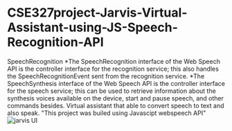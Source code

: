 # CSE327project-Jarvis-Virtual-Assistant-using-JS-Speech-Recognition-API
SpeechRecognition
*The SpeechRecognition interface of the Web Speech API is the controller interface for the recognition service; this also handles the SpeechRecognitionEvent sent from the recognition service.
*The SpeechSynthesis interface of the Web Speech API is the controller interface for the speech service; this can be used to retrieve information about the synthesis voices available on the device, start and pause speech, and other commands besides.
Virtual assistant that able to convert speech to text and also speak.
"This project was builed using Javascipt webspeech API"
![jarvis UI](https://user-images.githubusercontent.com/83463788/211333817-9bd7ab78-dcd2-49bc-8132-b4dc4649bef6.png)
